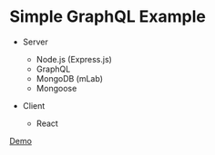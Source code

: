 # Simple GraphQL Example

- Server
  - Node.js (Express.js)
  - GraphQL
  - MongoDB (mLab)
  - Mongoose

- Client
  - React
 
<a href="https://simple-graphql.herokuapp.com/grahpql">Demo</a>
